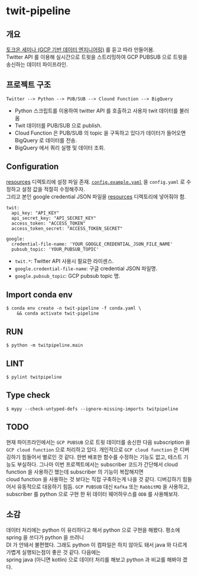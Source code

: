 # twit-pipeline

## 개요
[토크온 세미나 (GCP 기반 데이터 엔지니어링)](https://www.youtube.com/watch?v=0TOjxSDsH7k&ab_channel=SKplanetTacademy) 를 듣고 따라 만들어봄.  
Twitter API 를 이용해 실시간으로 트윗을 스트리밍하여 GCP PUBSUB 으로 트윗을 송신하는 데이터 파이프라인.

## 프로젝트 구조
```
Twitter --> Python --> PUB/SUB --> Clound Function --> BigQuery
```
* Python 스크립트를 이용하여 twitter API 를 호출하고 사용자 twit 데이터를 불러옴
* Twit 데이터를 PUB/SUB 으로 publish.
* Cloud Function 은 PUB/SUB 의 topic 을 구독하고 있다가 데이터가 들어오면 BigQuery 로 데이터를 전송.
* BigQuery 에서 쿼리 실행 및 데이터 조회.

## Configuration
[resources](./resources) 디렉토리에 설정 파일 존재. [```config.example.yaml```](./resources/config.example.yaml) 을 ```config.yaml``` 로 수정하고 설정 값을 적절히 수정해주자.  
그리고 본인 google credential JSON 파일을 [resources](./resources) 디렉토리에 넣어줘야 함.

```
twit:
  api_key: "API_KEY"
  api_secret_key: "API_SECRET_KEY"
  access_token: "ACCESS_TOKEN"
  access_token_secret: "ACCESS_TOKEN_SECRET"

google:
  credential-file-name: 'YOUR_GOOGLE_CREDENTIAL_JSON_FILE_NAME'
  pubsub_topic: 'YOUR_PUBSUB_TOPIC'
```

* ```twit.*```: Twitter API 사용시 필요한 라이센스.
* ```google.credential-file-name```: 구글 credential JSON 파일명.
* ```google.pubsub_topic```: GCP pubsub topic 명.

## Import conda env
```
$ conda env create -n twit-pipeline -f conda.yaml \
    && conda activate twit-pipeline
```

## RUN
```
$ python -m twitpipeline.main
```

## LINT
```
$ pylint twitpipeline
```

## Type check
```
$ mypy --check-untyped-defs --ignore-missing-imports twitpipeline
```

## TODO
현재 파이프라인에서는 ```GCP PUBSUB``` 으로 트윗 데이터를 송신한 다음 subscription 을 ```GCP cloud function``` 으로 처리하고 있다. 개인적으로 ```GCP cloud function``` 은 디버깅하기 힘들어서 별로인 것 같다. 한번 배포한 함수를 수정하는 기능도 없고, 테스트 기능도 부실하다. 그나마 이번 프로젝트에서는 subscriber 코드가 간단해서 cloud function 을 사용하긴 했는데 subscriber 의 기능이 복잡해지면  
cloud function 을 사용하는 것 보다는 직접 구축하는게 나을 것 같다. 디버깅하기 힘들어서 유동적으로 대응하기 힘듬. ```GCP PUBSUB``` 대신 ```Kafka``` 또는 ```RabbitMQ``` 을 사용하고, subscriber 를 python 으로 구현 한 뒤
데이터 웨어하우스를 ```ODB``` 를 사용해보자.

## 소감
데이터 처리에는 python 이 유리하다고 해서 python 으로 구현을 해봤다. 평소에 spring 을 쓰다가 python 을 쓰려니  
DI 가 안돼서 불편했다. 그래도 python 이 컴파일은 하지 않아도 돼서 java 와 다르게 가볍게 실행되는점이 좋은 것 같다. 다음에는  
spring java (아니면 kotlin) 으로 데이터 처리를 해보고 python 과 비교를 해봐야 겠다.
